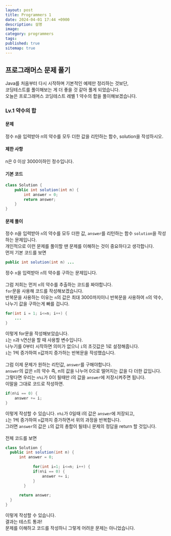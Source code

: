 ```yaml
---
layout: post
title: Programmers 1
date: 2024-04-01 17:44 +0900
description: 설명   
image:
category: programmers
tags:
published: true
sitemap: true
---
```

## 프로그래머스 문제 풀기

Java를 처음부터 다시 시작하며 기본적인 예제만 정리하는 것보단,   
코딩테스트를 풀이해보는 게 더 좋을 것 같아 풀게 되었습니다.   
오늘은 프로그래머스 코딩테스트 레벨 1 약수의 합을 풀이해보겠습니다.

### Lv.1 약수의 합
#### 문제 
정수 n을 입력받아 n의 약수를 모두 더한 값을 리턴하는 함수, solution을 작성하시오.
#### 제한 사항
n은 0 이상 3000이하인 정수입니다.
#### 기본 코드
````java
class Solution {
    public int solution(int n) {
        int answer = 0;
        return answer;
    }
}
````
#### 문제 풀이
정수 n을 입력받아 `n`의 약수를 모두 더한 값, `answer`를 리턴하는 함수 `solution`을 작성하는 문제입니다.   
개인적으로 이런 문제를 풀이할 땐 문제를 이해하는 것이 중요하다고 생각합니다.   
먼저 기본 코드를 보면   
````java
public int solution(int n) ...
````   
정수 `n`을 입력받아 `n`의 약수를 구하는 문제입니다.   
<br>
그럼 저희는 먼저 `n`의 약수를 추출하는 코드를 짜야합니다.   
`for`문을 사용해 코드를 작성해보겠습니다.   
반복문을 사용하는 이유는 `n`의 값은 최대 3000까지이니 반복문을 사용하여 `n`의 약수,   
나누기 값을 구하는게 빠를 겁니다.   
````java
for(int i = 1; i<=n; i++) {
    ...
}
````   
이렇게 for문을 작성해보았습니다.   
`i`는 `n`과 `%`연산을 할 때 사용할 변수입니다.   
나누기를 0부터 시작하면 의미가 없으니 `i`의 초깃값은 1로 설정해줍니다.   
`i`는 1씩 증가하여 `n`값까지 증가하는 반복문을 작성했습니다.   
<br/>
그럼 이제 문제가 원하는 리턴값, `answer`를 구해야합니다.   
`answer`의 값은 `n`의 약수 즉, n의 값을 나누어 0으로 떨어지는 값을 다 더한 값입니다.   
그렇다면 우리는 `n%i`가 0이 될때만 i의 값을 `answer`에 저장시켜주면 됩니다.   
이말을 그대로 코드로 작성하면.
<br/>
````java
if(n%i == 0) {
    answer += i;
}
````   
이렇게 작성할 수 있습니다.
`n%i`가 0일때 i의 값은 `answer`에 저장되고,   
`i`는 1씩 증가하여 `n`값까지 증가하면서 위의 과정을 반복합니다.   
그러면 `answer`의 값은 `i`의 값의 총합이 될테니 문제의 정답을 return 할 것입니다.   
<br/>
전체 코드를 보면   
````java
class Solution {
  public int solution(int n) {
      int answer = 0;
      
      		for(int i=1; i<=n; i++) {
			if(n%i == 0) {
				answer += i;
			}
		}
      
      return answer;
  }
}
````
이렇게 작성할 수 있습니다.   
결과는 테스트 통과!   
문제를 이해하고 코드를 작성하니 그렇게 어려운 문제는 아니었습니다.


